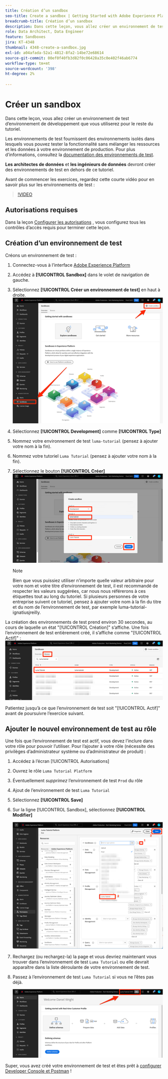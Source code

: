 ```yaml
---
title: Création d’un sandbox
seo-title: Create a sandbox | Getting Started with Adobe Experience Platform for Data Architects and Data Engineers
breadcrumb-title: Création d’un sandbox
description: Dans cette leçon, vous allez créer un environnement de test d’environnement de développement que vous pourrez utiliser pour le reste du tutoriel.
role: Data Architect, Data Engineer
feature: Sandboxes
jira: KT-4348
thumbnail: 4348-create-a-sandbox.jpg
exl-id: a04afada-52a1-4812-8fa2-14be72e68614
source-git-commit: 00ef0f40fb3d82f0c06428a35c0e402f46ab6774
workflow-type: tm+mt
source-wordcount: '398'
ht-degree: 2%

---
```


# Créer un sandbox

<!--25min-->

Dans cette leçon, vous allez créer un environnement de test d’environnement de développement que vous utiliserez pour le reste du tutoriel.

Les environnements de test fournissent des environnements isolés dans lesquels vous pouvez tester la fonctionnalité sans mélanger les ressources et les données à votre environnement de production. Pour plus d’informations, consultez la [documentation des environnements de test](https://experienceleague.adobe.com/docs/experience-platform/sandbox/home.html?lang=fr).

**Les architectes de données** et **les ingénieurs de données** devront créer des environnements de test en dehors de ce tutoriel.

Avant de commencer les exercices, regardez cette courte vidéo pour en savoir plus sur les environnements de test :
>[!VIDEO](https://video.tv.adobe.com/v/29838/?learn=on)

## Autorisations requises

Dans la leçon [Configurer les autorisations](configure-permissions.md) , vous configurez tous les contrôles d’accès requis pour terminer cette leçon.

<!--
* Permission items **[!UICONTROL Sandbox Administration]** > **[!UICONTROL View Sandboxes]** and **[!UICONTROL Manage Sandboxes]**
* Permission item **[!UICONTROL Sandboxes]** > **[!UICONTROL Prod]**
* User-role access to the `Luma Tutorial Platform` product profile
* Admin-level access to the `Luma Tutorial Platform` product profile
-->

## Création d’un environnement de test

Créons un environnement de test :

1. Connectez-vous à l’interface [Adobe Experience Platform](https://experience.adobe.com/platform)
1. Accédez à **[!UICONTROL Sandbox]** dans le volet de navigation de gauche.
1. Sélectionnez **[!UICONTROL Créer un environnement de test]** en haut à droite.
   ![Sélectionner Créer un environnement de test](assets/sandbox-createSandbox.png)

1. Sélectionnez **[!UICONTROL Development]** comme **[!UICONTROL Type]**
1. Nommez votre environnement de test `luma-tutorial` (pensez à ajouter votre nom à la fin).
1. Nommez votre tutoriel `Luma Tutorial` (pensez à ajouter votre nom à la fin).
1. Sélectionnez le bouton **[!UICONTROL Créer]**
   ![Créez votre environnement de test](assets/sandbox-nameSandbox.png)
   >[!NOTE]
   >
   >Bien que vous puissiez utiliser n’importe quelle valeur arbitraire pour votre nom et votre titre d’environnement de test, il est recommandé de respecter les valeurs suggérées, car nous nous référerons à ces étiquettes tout au long du tutoriel. Si plusieurs personnes de votre entreprise suivent ce tutoriel, pensez à ajouter votre nom à la fin du titre et du nom de l’environnement de test, par exemple luma-tutorial-ignatiusjreilly.

La création des environnements de test prend environ 30 secondes, au cours de laquelle un état &quot;[!UICONTROL Création]&quot; s’affiche. Une fois l’environnement de test entièrement créé, il s’affiche comme &quot;[!UICONTROL Actif]&quot; :
![État actif](assets/sandbox-active.png)

Patientez jusqu’à ce que l’environnement de test soit &quot;[!UICONTROL Actif]&quot; avant de poursuivre l’exercice suivant.

## Ajouter le nouvel environnement de test au rôle

Une fois que l’environnement de test est actif, vous devez l’inclure dans votre rôle pour pouvoir l’utiliser. Pour l’ajouter à votre rôle (nécessite des privilèges d’administrateur système ou d’administrateur de produit) :

1. Accédez à l’écran [!UICONTROL Autorisations]
1. Ouvrez le rôle `Luma Tutorial Platform`
1. Éventuellement _supprimez_ l’environnement de test `Prod` du rôle
1. Ajout de l’environnement de test `Luma Tutorial`
1. Sélectionnez **[!UICONTROL Save]**
1. Sur la ligne [!UICONTROL Sandbox], sélectionnez **[!UICONTROL Modifier]**

   ![Ajout du tutoriel Luma](assets/sandbox-addLumaTutorial.png)

1. Rechargez (ou rechargez-la) la page et vous devriez maintenant vous trouver dans l’environnement de test `Luma Tutorial` ou elle devrait apparaître dans la liste déroulante de votre environnement de test.
1. Passez à l’environnement de test `Luma Tutorial` si vous ne l’êtes pas déjà.

   ![Confirmer l’environnement de test](assets/sandbox-confirmDropdown.png)

Super, vous avez créé votre environnement de test et êtes prêt à [configurer Developer Console et Postman](set-up-developer-console-and-postman.md) !
